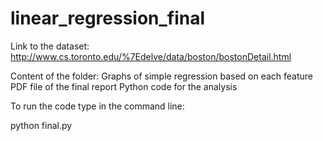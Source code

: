 # linear_regression_final


Link to the dataset:
http://www.cs.toronto.edu/%7Edelve/data/boston/bostonDetail.html

Content of the folder:
Graphs of simple regression based on each feature 
PDF file of the final report
Python code for the analysis

To run the code type in the command line:

  python final.py

